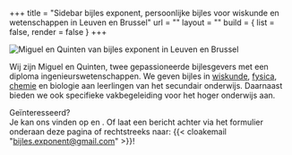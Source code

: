 +++
title = "Sidebar bijles exponent, persoonlijke bijles voor wiskunde en wetenschappen in Leuven en Brussel"
url = ""
layout = ""
build  = { list = false, render = false }
+++

<img loading="lazy" src="/images/IMG_7262.JPG" alt="Miguel en Quinten van bijles exponent in Leuven en Brussel" />

Wij zijn Miguel en Quinten, twee gepassioneerde bijlesgevers met een diploma ingenieurswetenschappen. We geven bijles in [wiskunde](/wiskunde/), [fysica](/fysica/), [chemie](/chemie/) en biologie aan leerlingen van het secundair onderwijs. Daarnaast bieden we ook specifieke vakbegeleiding voor het hoger onderwijs aan.

Geïnteresseerd?  
Je kan ons vinden op
<a href="https://www.facebook.com/people/Bijlesbureau-Exponent/61575124484823/?rdid=krWaxdhwk6D7Xnbz&share_url=https%3A%2F%2Fwww.facebook.com%2Fshare%2F1ATMcysiAc%2F" target="_blank">
  <i class="fab fa-facebook fa-lg"></i>
</a>
en
<a href="https://www.instagram.com/bijles_exponent/?igsh=bWc4c3RybnBrZnMz#" target="_blank">
  <i class="fab fa-instagram fa-lg"></i>
</a>.
Of laat een bericht achter via het formulier onderaan deze pagina of rechtstreeks naar: {{< cloakemail "bijles.exponent@gmail.com" >}}!
